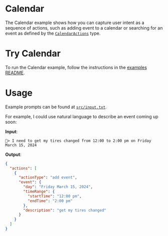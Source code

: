 # Calendar

The Calendar example shows how you can capture user intent as a sequence of actions, such as adding event to a calendar or searching for an event as defined by the [`CalendarActions`](./src/calendarActionsSchema.ts) type.

# Try Calendar
To run the Calendar example, follow the instructions in the [examples README](../README.md#step-1-configure-your-development-environment).

# Usage
Example prompts can be found at [`src/input.txt`](./src/input.txt).

For example, I could use natural language to describe an event coming up soon:

**Input**:
```
📅> I need to get my tires changed from 12:00 to 2:00 pm on Friday March 15, 2024
```

**Output**:
```json
{
  "actions": [
    {
      "actionType": "add event",
      "event": {
        "day": "Friday March 15, 2024",
        "timeRange": {
          "startTime": "12:00 pm",
          "endTime": "2:00 pm"
        },
        "description": "get my tires changed"
      }
    }
  ]
}
```